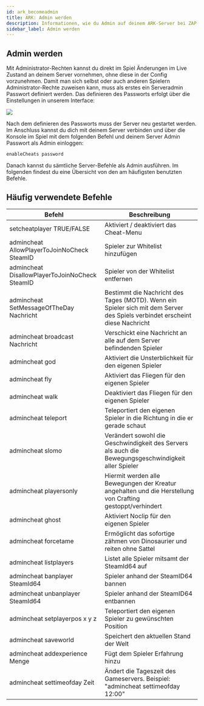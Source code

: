 ```yaml
---
id: ark_becomeadmin
title: ARK: Admin werden
description: Informationen, wie du Admin auf deinem ARK-Server bei ZAP-Hosting wirst - ZAP-Hosting.com Dokumentationen
sidebar_label: Admin werden
---
```


## Admin werden


Mit Administrator-Rechten kannst du direkt im Spiel Änderungen im Live Zustand an deinem Server vornehmen, ohne diese in der Config vorzunehmen. Damit man sich selbst oder auch anderen Spielern Administrator-Rechte zuweisen kann, muss als erstes ein Serveradmin Passwort definiert werden. Das definieren des Passworts erfolgt über die Einstellungen in unserem Interface:

![](https://screensaver01.zap-hosting.com/index.php/s/mJrDsH34G2iCq3c/preview)

Nach dem definieren des Passworts muss der Server neu gestartet werden. Im Anschluss kannst du dich mit deinem Server verbinden und über die Konsole im Spiel mit dem folgenden Befehl und deinem Server Admin Passwort als Admin einloggen:

```
enableCheats password
```



Danach kannst du sämtliche Server-Befehle als Admin ausführen. Im folgenden findest du eine Übersicht von den am häufigsten benutzten Befehle. 



## Häufig verwendete Befehle

| Befehl                                         | Beschreibung                                                 |
| ---------------------------------------------- | ------------------------------------------------------------ |
| setcheatplayer TRUE/FALSE                      | Aktiviert / deaktiviert das Cheat-Menu                       |
| admincheat AllowPlayerToJoinNoCheck SteamID    | Spieler zur Whitelist hinzufügen                             |
| admincheat DisallowPlayerToJoinNoCheck SteamID | Spieler von der Whitelist entfernen                          |
| admincheat SetMessageOfTheDay Nachricht        | Bestimmt die Nachricht des Tages (MOTD). Wenn ein Spieler sich mit dem Server des Spiels verbindet erscheint diese Nachricht |
| admincheat broadcast Nachricht                 | Verschickt eine Nachricht an alle auf dem Server befindenden Spieler |
| admincheat god                                 | Aktiviert die Unsterblichkeit für den eigenen Spieler        |
| admincheat fly                                 | Aktiviert das Fliegen für den eigenen Spieler                |
| admincheat walk                                | Deaktiviert das Fliegen für den eigenen Spieler              |
| admincheat teleport                            | Teleportiert den eigenen Spieler in die Richtung in die er gerade schaut |
| admincheat slomo                               | Verändert sowohl die Geschwindigkeit des Servers als auch die Bewegungsgeschwindigkeit aller Spieler |
| admincheat playersonly                         | Hiermit werden alle Bewegungen der Kreatur angehalten und die Herstellung von Crafting gestoppt/verhindert |
| admincheat ghost                               | Aktiviert Noclip für den eigenen Spieler                     |
| admincheat forcetame                           | Ermöglicht das sofortige zähmen von Dinosaurier und reiten ohne Sattel |
| admincheat listplayers                         | Listet alle Spieler mitsamt der SteamId64 auf                |
| admincheat banplayer SteamId64                 | Spieler anhand der SteamID64 bannen                          |
| admincheat unbanplayer SteamId64               | Spieler anhand der SteamID64 entbannen                       |
| admincheat setplayerpos x y z                  | Teleportiert den eigenen Spieler zu gewünschten Position     |
| admincheat saveworld                           | Speichert den aktuellen Stand der Welt                       |
| admincheat addexperience Menge                 | Fügt dem Spieler Erfahrung hinzu                             |
| admincheat settimeofday Zeit                   | Ändert die Tageszeit des Gameservers. Beispiel: "admincheat settimeofday 12:00" |

